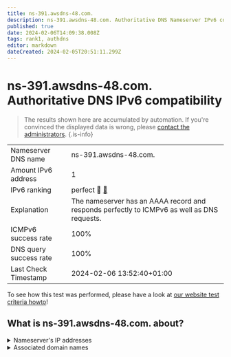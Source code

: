 ```yaml
---
title: ns-391.awsdns-48.com.
description: ns-391.awsdns-48.com. Authoritative DNS Nameserver IPv6 compatibility
published: true
date: 2024-02-06T14:09:38.008Z
tags: rank1, authdns
editor: markdown
dateCreated: 2024-02-05T20:51:11.299Z
---
```


# ns-391.awsdns-48.com. Authoritative DNS IPv6 compatibility

> The results shown here are accumulated by automation. If you're convinced the displayed data is wrong, please [contact the administrators](/howto/chat). 
{.is-info}




|   |   |
| - | - |
| Nameserver DNS name | ns-391.awsdns-48.com.
| Amount IPv6 address | 1
| IPv6 ranking | perfect :1st_place_medal: [🔗](/howto/ranking) |
| Explanation | The nameserver has an AAAA record and responds perfectly to ICMPv6 as well as DNS requests. |
| ICMPv6 success rate | 100%|
| DNS query success rate | 100% |
| Last Check Timestamp | 2024-02-06 13:52:40+01:00 |

To see how this test was performed, please have a look at [our website test criteria howto](/howto/testcriteria/authdns)!


## What is ns-391.awsdns-48.com. about?




<details>
<summary>Nameserver's IP addresses</summary>

2600:9000:5301:8700::1

</details>



<details>
<summary>Associated domain names</summary>

www.berlin.de

</details>
